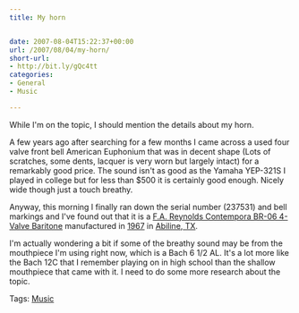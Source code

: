```yaml
---
title: My horn


date: 2007-08-04T15:22:37+00:00
url: /2007/08/04/my-horn/
short-url:
- http://bit.ly/gQc4tt
categories:
- General
- Music

---
```

<div class='microid-mailto+http:sha1:d95413fdd2e918cc5cf2fe400d2270166bb57085'>

While I'm on the topic, I should mention the details about my horn.



A few years ago after searching for a few months I came across a used four valve front bell American Euphonium that was in decent shape (Lots of scratches, some dents, lacquer is very worn but largely intact) for a remarkably good price. The sound isn't as good as the Yamaha YEP-321S I played in college but for less than $500 it is certainly good enough. Nicely wide though just a touch breathy.



Anyway, this morning I finally ran down the serial number (237531) and bell markings and I've found out that it is a <a href="http://contemporacorner.com/baritones1.html">F.A. Reynolds Contempora BR-06 4-Valve Baritone</a> manufactured in <a href="http://www.musictrader.com/olds.html">1967</a> in <a href="http://contemporacorner.com/serial1.html">Abiline, TX</a>.



I'm actually wondering a bit if some of the breathy sound may be from the mouthpiece I'm using right now, which is a Bach 6 1/2 AL. It's a lot more like the Bach 12C that I remember playing on in high school than the shallow mouthpiece that came with it. I need to do some more research about the topic.

</div>

<div class="st-post-tags">
Tags: <a href="http://www.cavort.org/tag/music/" title="Music" rel="tag">Music</a><br />
</div>